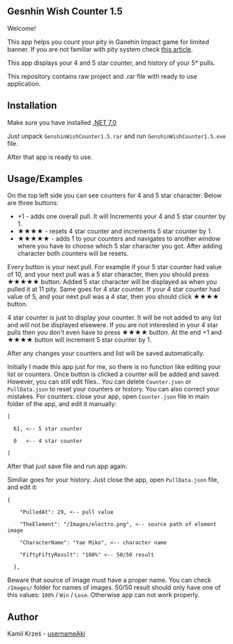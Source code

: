 
## Gesnhin Wish Counter 1.5

Welcome!

This app helps you count your pity in Ganehin Impact game for limited banner.
If you are not familiar with pity system check [this article](https://game8.co/games/Genshin-Impact/archives/305937).

This app displays your 4 and 5 star counter, and history of your 5* pulls.

This repository contains raw project and .rar file with ready to use application.


## Installation
Make sure you have installed [.NET 7.0](https://dotnet.microsoft.com/en-us/download/dotnet/7.0)

Just unpack ``GenshinWishCounter1.5.rar`` and run ``GenshinWishCounter1.5.exe`` file.

After that app is ready to use.

## Usage/Examples
On the top left side you can see counters for 4 and 5 star character.
Below are three buttons:
- +1 - adds one overall pull. It will Increments your 4 and 5 star counter by 1.
- ★★★★ - resets 4 star counter and increments 5 star counter by 1.
- ★★★★★ - adds 1 to your counters and navigates to another window where you have to choose which 5 star character you got. After adding character both counters will be resets.

Every button is your next pull. For example if your 5 star counter had value of 10, and your next pull was a 5 star character, then you should press ★★★★★ button. Added 5 star character will be displayed as when you pulled it at 11 pity. Same goes for 4 star counter. If your 4 star counter had value of 5, and your next pull was a 4 star, then you should click ★★★★ button.

4 star counter is just to display your counter. It will be not added to any list and will not be displayed elsewere. If you are not interested in your 4 star pulls then you don't even have to press ★★★★ button. At the end +1 and ★★★★ button will increment 5 star counter by 1.


After any changes your counters and list will be saved automatically. 


Initially I made this app just for me, so there is no function like editing your list or counters. Once button is clicked a counter will be added and saved.
However, you can still edit files.. 
You can delete ``Counter.json`` or ``PullData.json`` to reset your counters or history.
You can also correct your mistakes. For counters: close your app, open ``Counter.json`` file in main folder of the app, and edit it manually:
```
[

  61, <-- 5 star counter

  0   <-- 4 star counter

]
```
After that just save file and run app again.

Similiar goes for your history. Just close the app, open ``PullData.json`` file, and edit it:
```
{

    "PulledAt": 29, <-- pull value

    "TheElement": "/Images/electro.png", <-- source path of element image

    "CharacterName": "Yae Miko", <-- character name

    "FiftyFiftyResult": "100%" <-- 50/50 result

  },

```
Beware that source of image must have a proper name. You can check ``/Images/`` folder for names of images.
50/50 result should only have one of this values: ``100%`` / ``Win`` / ``Lose``. Otherwise app can not work properly.

## Author

Kamil Krześ - [usernameAki](https://github.com/usernameAki)
